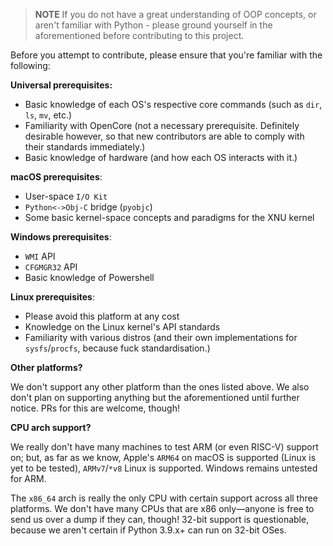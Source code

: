 > **NOTE**
> If you do not have a great understanding of OOP concepts, 
> or aren't familiar with Python - please ground yourself in the aforementioned before contributing to this project.


Before you attempt to contribute, please ensure that you're familiar with the following:

**Universal prerequisites:**

* Basic knowledge of each OS's respective core commands (such as `dir`, `ls`, `mv`, etc.)
* Familiarity with OpenCore (not a necessary prerequisite. 
Definitely desirable however, so that new contributors are able to comply with their standards immediately.)
* Basic knowledge of hardware (and how each OS interacts with it.)

**macOS prerequisites**:

* User-space `I/O Kit`
* `Python<->Obj-C` bridge (`pyobjc`)
* Some basic kernel-space concepts and paradigms for the XNU kernel

**Windows prerequisites**:

* `WMI` API
* `CFGMGR32` API
* Basic knowledge of Powershell

**Linux prerequisites**:

* Please avoid this platform at any cost
* Knowledge on the Linux kernel's API standards
* Familiarity with various distros (and their own implementations for `sysfs`/`procfs`, because fuck standardisation.)

**Other platforms?**

We don't support any other platform than the ones listed above.
We also don't plan on supporting anything but the aforementioned until further notice. PRs for this are welcome, though!

**CPU arch support?**

We really don't have many machines to test ARM (or even RISC-V) support on; but, as far as we know, Apple's `ARM64` on macOS is supported
(Linux is yet to be tested), `ARMv7`/`*v8` Linux is supported. Windows remains untested for ARM.

The `x86_64` arch is really the only CPU with certain support across all three platforms.
We don't have many CPUs that are x86 only—anyone is free to send us over a dump if they can, though!
32-bit support is questionable, because we aren't certain if Python 3.9.x+ can run on 32-bit OSes.
